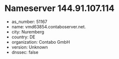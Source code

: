 # Nameserver 144.91.107.114

* as_number: 51167
* name: vmd63854.contaboserver.net.
* city: Nuremberg
* country: DE
* organization: Contabo GmbH
* version: Unknown
* dnssec: false
